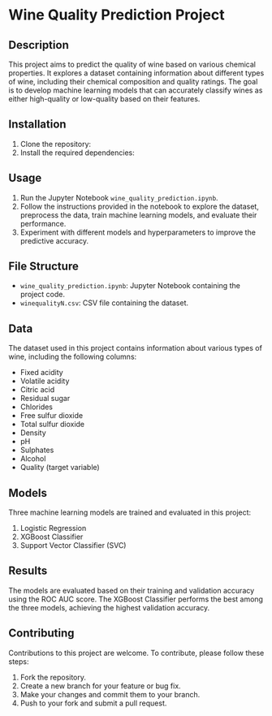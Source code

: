 # Wine Quality Prediction Project

## Description
This project aims to predict the quality of wine based on various chemical properties. It explores a dataset containing information about different types of wine, including their chemical composition and quality ratings. The goal is to develop machine learning models that can accurately classify wines as either high-quality or low-quality based on their features.

## Installation
1. Clone the repository:
2. Install the required dependencies:

## Usage
1. Run the Jupyter Notebook `wine_quality_prediction.ipynb`.
2. Follow the instructions provided in the notebook to explore the dataset, preprocess the data, train machine learning models, and evaluate their performance.
3. Experiment with different models and hyperparameters to improve the predictive accuracy.

## File Structure
- `wine_quality_prediction.ipynb`: Jupyter Notebook containing the project code.
- `winequalityN.csv`: CSV file containing the dataset.

## Data
The dataset used in this project contains information about various types of wine, including the following columns:
- Fixed acidity
- Volatile acidity
- Citric acid
- Residual sugar
- Chlorides
- Free sulfur dioxide
- Total sulfur dioxide
- Density
- pH
- Sulphates
- Alcohol
- Quality (target variable)

## Models
Three machine learning models are trained and evaluated in this project:
1. Logistic Regression
2. XGBoost Classifier
3. Support Vector Classifier (SVC)

## Results
The models are evaluated based on their training and validation accuracy using the ROC AUC score. The XGBoost Classifier performs the best among the three models, achieving the highest validation accuracy.

## Contributing
Contributions to this project are welcome. To contribute, please follow these steps:
1. Fork the repository.
2. Create a new branch for your feature or bug fix.
3. Make your changes and commit them to your branch.
4. Push to your fork and submit a pull request.

